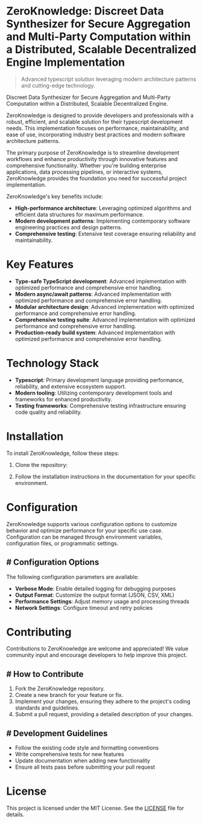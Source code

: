 <!-- fallback_ZeroKnowledge_20251019174223_92856 -->

# ZeroKnowledge: Discreet Data Synthesizer for Secure Aggregation and Multi-Party Computation within a Distributed, Scalable Decentralized Engine Implementation
> Advanced typescript solution leveraging modern architecture patterns and cutting-edge technology.

Discreet Data Synthesizer for Secure Aggregation and Multi-Party Computation within a Distributed, Scalable Decentralized Engine.

ZeroKnowledge is designed to provide developers and professionals with a robust, efficient, and scalable solution for their typescript development needs. This implementation focuses on performance, maintainability, and ease of use, incorporating industry best practices and modern software architecture patterns.

The primary purpose of ZeroKnowledge is to streamline development workflows and enhance productivity through innovative features and comprehensive functionality. Whether you're building enterprise applications, data processing pipelines, or interactive systems, ZeroKnowledge provides the foundation you need for successful project implementation.

ZeroKnowledge's key benefits include:

* **High-performance architecture**: Leveraging optimized algorithms and efficient data structures for maximum performance.
* **Modern development patterns**: Implementing contemporary software engineering practices and design patterns.
* **Comprehensive testing**: Extensive test coverage ensuring reliability and maintainability.

# Key Features

* **Type-safe TypeScript development**: Advanced implementation with optimized performance and comprehensive error handling.
* **Modern async/await patterns**: Advanced implementation with optimized performance and comprehensive error handling.
* **Modular architecture design**: Advanced implementation with optimized performance and comprehensive error handling.
* **Comprehensive testing suite**: Advanced implementation with optimized performance and comprehensive error handling.
* **Production-ready build system**: Advanced implementation with optimized performance and comprehensive error handling.

# Technology Stack

* **Typescript**: Primary development language providing performance, reliability, and extensive ecosystem support.
* **Modern tooling**: Utilizing contemporary development tools and frameworks for enhanced productivity.
* **Testing frameworks**: Comprehensive testing infrastructure ensuring code quality and reliability.

# Installation

To install ZeroKnowledge, follow these steps:

1. Clone the repository:


2. Follow the installation instructions in the documentation for your specific environment.

# Configuration

ZeroKnowledge supports various configuration options to customize behavior and optimize performance for your specific use case. Configuration can be managed through environment variables, configuration files, or programmatic settings.

## # Configuration Options

The following configuration parameters are available:

* **Verbose Mode**: Enable detailed logging for debugging purposes
* **Output Format**: Customize the output format (JSON, CSV, XML)
* **Performance Settings**: Adjust memory usage and processing threads
* **Network Settings**: Configure timeout and retry policies

# Contributing

Contributions to ZeroKnowledge are welcome and appreciated! We value community input and encourage developers to help improve this project.

## # How to Contribute

1. Fork the ZeroKnowledge repository.
2. Create a new branch for your feature or fix.
3. Implement your changes, ensuring they adhere to the project's coding standards and guidelines.
4. Submit a pull request, providing a detailed description of your changes.

## # Development Guidelines

* Follow the existing code style and formatting conventions
* Write comprehensive tests for new features
* Update documentation when adding new functionality
* Ensure all tests pass before submitting your pull request

# License

This project is licensed under the MIT License. See the [LICENSE](https://github.com/pee331/ZeroKnowledge/blob/main/LICENSE) file for details.
